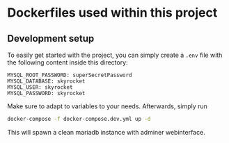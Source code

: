# Dockerfiles used within this project

## Development setup

To easily get started with the project, you can simply create a `.env` file with the following content inside this directory:

```env
MYSQL_ROOT_PASSWORD: superSecretPassword
MYSQL_DATABASE: skyrocket
MYSQL_USER: skyrocket
MYSQL_PASSWORD: skyrocket
```

Make sure to adapt to variables to your needs. Afterwards, simply run

```sh
docker-compose -f docker-compose.dev.yml up -d
```

This will spawn a clean mariadb instance with adminer webinterface.
